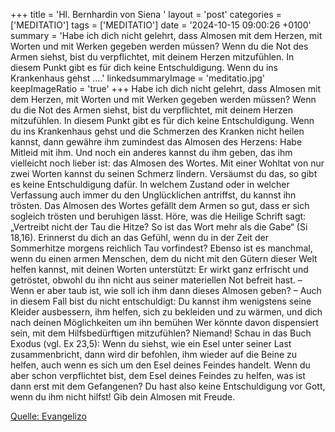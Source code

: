 +++
title = 'Hl. Bernhardin von Siena  '
layout = 'post'
categories = ['MEDITATIO']
tags = ['MEDITATIO']
date = '2024-10-15 09:00:26 +0100'
summary = 'Habe ich dich nicht gelehrt, dass Almosen mit dem Herzen, mit Worten und mit Werken gegeben werden müssen? Wenn du die Not des Armen siehst, bist du verpflichtet, mit deinem Herzen mitzufühlen. In diesem Punkt gibt es für dich keine Entschuldigung. Wenn du ins Krankenhaus gehst ....'
linkedsummaryImage = 'meditatio.jpg'
keepImageRatio = 'true'
+++
Habe ich dich nicht gelehrt, dass Almosen mit dem Herzen, mit Worten und mit Werken gegeben werden müssen? Wenn du die Not des Armen siehst, bist du verpflichtet, mit deinem Herzen mitzufühlen. In diesem Punkt gibt es für dich keine Entschuldigung.
Wenn du ins Krankenhaus gehst und die Schmerzen des Kranken nicht heilen kannst, dann gewähre ihm zumindest das Almosen des Herzens: Habe Mitleid mit ihm.<!--more--> Und noch ein anderes kannst du ihm geben, das ihm vielleicht noch lieber ist: das Almosen des Wortes. Mit einer Wohltat von nur zwei Worten kannst du seinen Schmerz lindern. Versäumst du das, so gibt es keine Entschuldigung dafür. In welchem Zustand oder in welcher Verfassung auch immer du den Unglücklichen antriffst, du kannst ihn trösten. Das Almosen des Wortes gefällt dem Armen so gut, dass er sich sogleich trösten und beruhigen lässt. Höre, was die Heilige Schrift sagt: „Vertreibt nicht der Tau die Hitze? So ist das Wort mehr als die Gabe“ (Si 18,16). Erinnerst du dich an das Gefühl, wenn du in der Zeit der Sommerhitze morgens reichlich Tau vorfindest? Ebenso ist es manchmal, wenn du einen armen Menschen, dem du nicht mit den Gütern dieser Welt helfen kannst, mit deinen Worten unterstützt: Er wirkt ganz erfrischt und getröstet, obwohl du ihn nicht aus seiner materiellen Not befreit hast. – Wenn er aber taub ist, wie soll ich ihm dann dieses Almosen geben? – Auch in diesem Fall bist du nicht entschuldigt: Du kannst ihm wenigstens seine Kleider ausbessern, ihm helfen, sich zu bekleiden und zu wärmen, und dich nach deinen Möglichkeiten um ihn bemühen
Wer könnte davon dispensiert sein, mit dem Hilfsbedürftigen mitzufühlen? Niemand! Schau in das Buch Exodus (vgl. Ex 23,5): Wenn du siehst, wie ein Esel unter seiner Last zusammenbricht, dann wird dir befohlen, ihm wieder auf die Beine zu helfen, auch wenn es sich um den Esel deines Feindes handelt. Wenn du aber schon verpflichtet bist, dem Esel deines Feindes zu helfen, was ist dann erst mit dem Gefangenen? Du hast also keine Entschuldigung vor Gott, wenn du ihm nicht hilfst! Gib dein Almosen mit Freude.



[Quelle: Evangelizo](https://evangeliumtagfuertag.org/DE/gospel)
